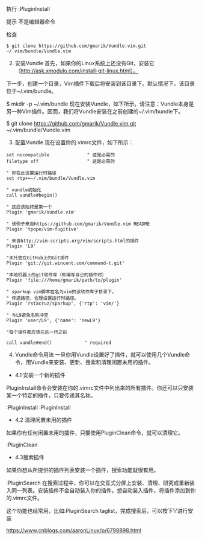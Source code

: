 


执行 :PluginInstall


提示 不是编辑器命令

检查
```
$ git clone https://github.com/gmarik/Vundle.vim.git ~/.vim/bundle/Vundle.vim
```

2. 安装Vundle
首先，如果你的Linux系统上还没有Git，安装它（http://ask.xmodulo.com/install-git-linux.html）。

下一步，创建一个目录，Vim插件下载后将安装到该目录下。默认情况下，该目录位于~/.vim/bundle。

$ mkdir -p ~/.vim/bundle
现在安装Vundle，如下所示。请注意：Vundle本身是另一种Vim插件。因而，我们将Vundle安装在之前创建的~/.vim/bundle下。

$ git clone https://github.com/gmarik/Vundle.vim.git ~/.vim/bundle/Vundle.vim

3. 配置Vundle
现在设置你的.vimrc文件，如下所示：

```
set nocompatible              " 这是必需的
filetype off                  " 这是必需的

" 你在此设置运行时路径
set rtp+=~/.vim/bundle/Vundle.vim  

" vundle初始化
call vundle#begin()  

" 这应该始终是第一个
Plugin 'gmarik/Vundle.vim'

" 该例子来自https://github.com/gmarik/Vundle.vim README
Plugin 'tpope/vim-fugitive'  

" 来自http://vim-scripts.org/vim/scripts.html的插件
Plugin 'L9'  

"未托管在GitHub上的Git插件
Plugin 'git://git.wincent.com/command-t.git'  

"本地机器上的git软件库（即编写自己的插件时）
Plugin 'file:///home/gmarik/path/to/plugin'  

" sparkup vim脚本在名为vim的该软件库子目录下。
" 传递路径，合理设置运行时路径。
Plugin 'rstacruz/sparkup', {'rtp': 'vim/'}

" 与L9避免名称冲突
Plugin 'user/L9', {'name': 'newL9'}  

"每个插件都应该在这一行之前  

call vundle#end()            " required
```


4. Vundle命令用法
一旦你用Vundle设置好了插件，就可以使用几个Vundle命令，用Vundle来安装、更新、搜索和清理闲置未用的插件。

- 4.1  安装一个新的插件

PluginInstall命令会安装在你的.vimrc文件中列出来的所有插件。你还可以只安装某一个特定的插件，只要传递其名称。

:PluginInstall
:PluginInstall <plugin-name>
- 4.2 清理闲置未用的插件

如果你有任何闲置未用的插件，只要使用PluginClean命令，就可以清理它。

:PluginClean
- 4.3搜索插件

如果你想从所提供的插件列表安装一个插件，搜索功能就很有用。

:PluginSearch <text-list>
在搜索过程中，你可以在交互式分屏上安装、清理、研究或重新装入同一列表。安装插件不会自动装入你的插件。想自动装入插件，将插件添加到你的.vimrc文件。

这个功能也经常用，比如:PluginSearch taglist，完成搜索后，可以按下'i'进行安装


https://www.cnblogs.com/aaronLinux/p/6798898.html
